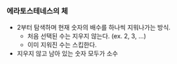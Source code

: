 ### 에라토스테네스의 체
- 2부터 탐색하며 현재 숫자의 배수를 하나씩 지워나가는 방식.
  - 처음 선택된 수는 지우지 않는다. (ex. 2, 3, ...)
  - 이미 지워진 수는 스킵한다.
- 지우지 않고 남아 있는 숫자 모두가 소수